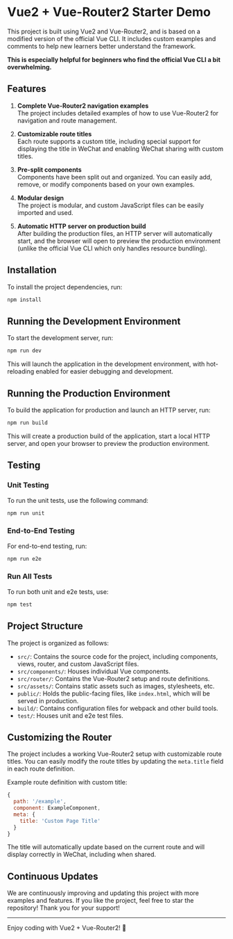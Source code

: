# Vue2 + Vue-Router2 Starter Demo

This project is built using Vue2 and Vue-Router2, and is based on a modified version of the official Vue CLI. It includes custom examples and comments to help new learners better understand the framework.

**This is especially helpful for beginners who find the official Vue CLI a bit overwhelming.**

## Features

1. **Complete Vue-Router2 navigation examples**  
   The project includes detailed examples of how to use Vue-Router2 for navigation and route management.

2. **Customizable route titles**  
   Each route supports a custom title, including special support for displaying the title in WeChat and enabling WeChat sharing with custom titles.

3. **Pre-split components**  
   Components have been split out and organized. You can easily add, remove, or modify components based on your own examples.

4. **Modular design**  
   The project is modular, and custom JavaScript files can be easily imported and used.

5. **Automatic HTTP server on production build**  
   After building the production files, an HTTP server will automatically start, and the browser will open to preview the production environment (unlike the official Vue CLI which only handles resource bundling).

## Installation

To install the project dependencies, run:

```bash
npm install
```

## Running the Development Environment

To start the development server, run:

```bash
npm run dev
```

This will launch the application in the development environment, with hot-reloading enabled for easier debugging and development.

## Running the Production Environment

To build the application for production and launch an HTTP server, run:

```bash
npm run build
```

This will create a production build of the application, start a local HTTP server, and open your browser to preview the production environment.

## Testing

### Unit Testing

To run the unit tests, use the following command:

```bash
npm run unit
```

### End-to-End Testing

For end-to-end testing, run:

```bash
npm run e2e
```

### Run All Tests

To run both unit and e2e tests, use:

```bash
npm test
```

## Project Structure

The project is organized as follows:

- `src/`: Contains the source code for the project, including components, views, router, and custom JavaScript files.
- `src/components/`: Houses individual Vue components.
- `src/router/`: Contains the Vue-Router2 setup and route definitions.
- `src/assets/`: Contains static assets such as images, stylesheets, etc.
- `public/`: Holds the public-facing files, like `index.html`, which will be served in production.
- `build/`: Contains configuration files for webpack and other build tools.
- `test/`: Houses unit and e2e test files.

## Customizing the Router

The project includes a working Vue-Router2 setup with customizable route titles. You can easily modify the route titles by updating the `meta.title` field in each route definition.

Example route definition with custom title:

```js
{
  path: '/example',
  component: ExampleComponent,
  meta: {
    title: 'Custom Page Title'
  }
}
```

The title will automatically update based on the current route and will display correctly in WeChat, including when shared.

## Continuous Updates

We are continuously improving and updating this project with more examples and features. If you like the project, feel free to star the repository! Thank you for your support!

---

Enjoy coding with Vue2 + Vue-Router2! 🚀

